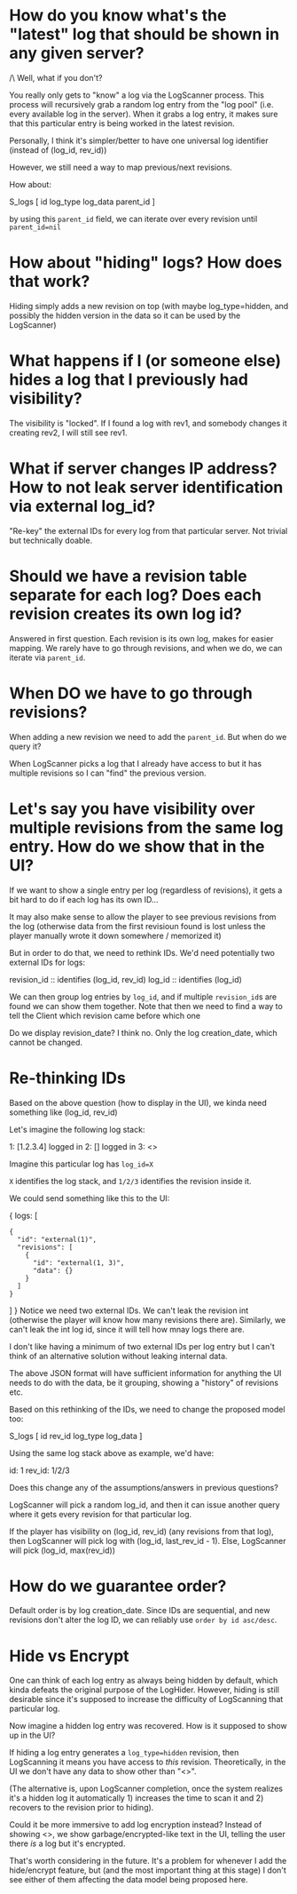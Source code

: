 # How do you know what's the "latest" log that should be shown in any given server?

/\ Well, what if you don't?

You really only gets to "know" a log via the LogScanner process. This process will recursively grab
a random log entry from the "log pool" (i.e. every available log in the server). When it grabs a
log entry, it makes sure that this particular entry is being worked in the latest revision.

Personally, I think it's simpler/better to have one universal log identifier (instead of (log_id, rev_id))

However, we still need a way to map previous/next revisions.

How about:

S_logs
[
id
log_type
log_data
parent_id
]

by using this `parent_id` field, we can iterate over every revision until `parent_id=nil`

# How about "hiding" logs? How does that work?

Hiding simply adds a new revision on top (with maybe log_type=hidden, and possibly the hidden version in the data so it can be used by the LogScanner)

# What happens if I (or someone else) hides a log that I previously had visibility?

The visibility is "locked". If I found a log with rev1, and somebody changes it creating rev2, I will still see rev1.

# What if server changes IP address? How to not leak server identification via external log_id?

"Re-key" the external IDs for every log from that particular server. Not trivial but technically doable.

# Should we have a revision table separate for each log? Does each revision creates its own log id?

Answered in first question. Each revision is its own log, makes for easier mapping. We rarely have to go through revisions, and when we do, we can iterate via `parent_id`.

# When DO we have to go through revisions?

When adding a new revision we need to add the `parent_id`. But when do we query it?

When LogScanner picks a log that I already have access to but it has multiple revisions so I can "find" the previous version.

# Let's say you have visibility over multiple revisions from the same log entry. How do we show that in the UI?

If we want to show a single entry per log (regardless of revisions), it gets a bit hard to do if each log has its own ID...

It may also make sense to allow the player to see previous revisions from the log (otherwise data from the first revisioun found is lost unless the player manually wrote it down somewhere / memorized it)

But in order to do that, we need to rethink IDs. We'd need potentially two external IDs for logs:

revision_id :: identifies (log_id, rev_id)
log_id :: identifies (log_id)

We can then group log entries by `log_id`, and if multiple `revision_id`s are found we can show them together. Note that then we need to find a way to tell the Client which revision came before which one

Do we display revision_date? I think no. Only the log creation_date, which cannot be changed.

# Re-thinking IDs

Based on the above question (how to display in the UI), we kinda need something like (log_id, rev_id)

Let's imagine the following log stack:

1: [1.2.3.4] logged in
2: [] logged in
3: <<hidden>>

Imagine this particular log has `log_id=X`

`X` identifies the log stack, and `1/2/3` identifies the revision inside it.

We could send something like this to the UI:

{
  logs: [

    {
      "id": "external(1)",
      "revisions": [
        {
          "id": "external(1, 3)",
          "data": {}
        }
      ]
    }
  ]
}
Notice we need two external IDs. We can't leak the revision int (otherwise the player will know how many revisions there are). Similarly, we can't leak the int log id, since it will tell how mnay logs there are.

I don't like having a minimum of two external IDs per log entry but I can't think of an alternative solution without leaking internal data.

The above JSON format will have sufficient information for anything the UI needs to do with the data, be it grouping, showing a "history" of revisions etc.

Based on this rethinking of the IDs, we need to change the proposed model too:

S_logs
[
id
rev_id
log_type
log_data
]

Using the same log stack above as example, we'd have:

id: 1
rev_id: 1/2/3

Does this change any of the assumptions/answers in previous questions?

LogScanner will pick a random log_id, and then it can issue another query where it gets every revision for that particular log.

If the player has visibility on (log_id, rev_id) (any revisions from that log), then LogScanner will pick log with (log_id, last_rev_id - 1).
Else, LogScanner will pick (log_id, max(rev_id))

# How do we guarantee order?

Default order is by log creation_date. Since IDs are sequential, and new revisions don't alter the log ID, we can reliably use `order by id asc/desc`.

# Hide vs Encrypt

One can think of each log entry as always being hidden by default, which kinda defeats the original purpose of the LogHider. However, hiding is still desirable since it's supposed to increase the difficulty of LogScanning that particular log.

Now imagine a hidden log entry was recovered. How is it supposed to show up in the UI?

If hiding a log entry generates a `log_type=hidden` revision, then LogScanning it means you have access to _this_ revision. Theoretically, in the UI we don't have any data to show other than "<<HIDDEN LOG>>".

(The alternative is, upon LogScanner completion, once the system realizes it's a hidden log it automatically 1) increases the time to scan it and 2) recovers to the revision prior to hiding).

Could it be more immersive to add log encryption instead? Instead of showing <<HIDDEN LOG>>, we show garbage/encrypted-like text in the UI, telling the user there _is_ a log but it's encrypted.

That's worth considering in the future. It's a problem for whenever I add the hide/encrypt feature, but (and the most important thing at this stage) I don't see either of them affecting the data model being proposed here.